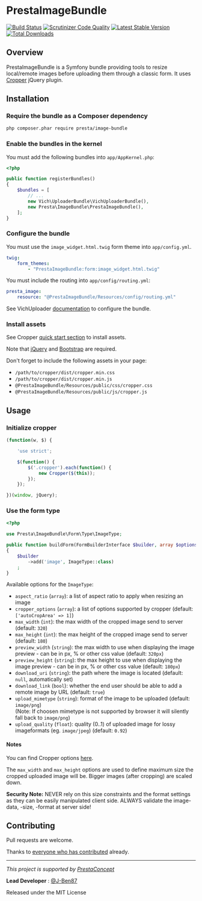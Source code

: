 PrestaImageBundle
===================

[![Build Status](https://scrutinizer-ci.com/g/prestaconcept/PrestaImageBundle/badges/build.png?b=master)](https://scrutinizer-ci.com/g/prestaconcept/PrestaImageBundle/build-status/master)
[![Scrutinizer Code Quality](https://scrutinizer-ci.com/g/prestaconcept/PrestaImageBundle/badges/quality-score.png?b=master)](https://scrutinizer-ci.com/g/prestaconcept/PrestaImageBundle/?branch=master)
[![Latest Stable Version](https://poser.pugx.org/presta/image-bundle/v/stable.png)](https://packagist.org/packages/presta/image-bundle)
[![Total Downloads](https://poser.pugx.org/presta/image-bundle/downloads.png)](https://packagist.org/packages/presta/image-bundle)

## Overview

PrestaImageBundle is a Symfony bundle providing tools to resize local/remote images before uploading them through a classic form.
It uses [Cropper][1] jQuery plugin.

## Installation

### Require the bundle as a Composer dependency

```bash
php composer.phar require presta/image-bundle
```

### Enable the bundles in the kernel

You must add the following bundles into `app/AppKernel.php`:

```php
<?php

public function registerBundles()
{
    $bundles = [
        // ...
        new Vich\UploaderBundle\VichUploaderBundle(),
        new Presta\ImageBundle\PrestaImageBundle(),
    ];
}
```

### Configure the bundle

You must use the `image_widget.html.twig` form theme into `app/config.yml`.

```yml
twig:
    form_themes:
        - "PrestaImageBundle:form:image_widget.html.twig"
```

You must include the routing into `app/config/routing.yml`:

```yml
presta_image:
    resource: "@PrestaImageBundle/Resources/config/routing.yml"
```

See VichUploader [documentation][5] to configure the bundle.

### Install assets

See Cropper [quick start section][2] to install assets.

Note that [jQuery][3] and [Bootstrap][4] are required.

Don't forget to include the following assets in your page:

- `/path/to/cropper/dist/cropper.min.css`
- `/path/to/cropper/dist/cropper.min.js`
- `@PrestaImageBundle/Resources/public/css/cropper.css`
- `@PrestaImageBundle/Resources/public/js/cropper.js`

## Usage

### Initialize cropper

```javascript
(function(w, $) {

    'use strict';

    $(function() {
        $('.cropper').each(function() {
            new Cropper($(this));
        });
    });

})(window, jQuery);
```

### Use the form type

```php
<?php

use Presta\ImageBundle\Form\Type\ImageType;

public function buildForm(FormBuilderInterface $builder, array $options)
{
    $builder
        ->add('image', ImageType::class)
    ;
}
```

Available options for the `ImageType`:

- `aspect_ratio` (`array`): a list of aspect ratio to apply when resizing an image
- `cropper_options` (`array`): a list of options supported by cropper (default: `['autoCropArea' => 1]`)
- `max_width` (`int`): the max width of the cropped image send to server (default: `320`)
- `max_height` (`int`): the max height of the cropped image send to server (default: `180`)
- `preview_width` (`string`): the max width to use when displaying the image preview - can be in px, % or other css value (default: `320px`)
- `preview_height` (`string`): the max height to use when displaying the image preview - can be in px, % or other css value (default: `180px`)
- `download_uri` (`string`): the path where the image is located (default: `null`, automatically set)
- `download_link` (`bool`): whether the end user should be able to add a remote image by URL (default: `true`)
- `upload_mimetype` (`string`): format of the image to be uploaded (default: `image/png`)  
  (Note: If choosen mimetype is not supported by browser it will silently fall back to `image/png`)
- `upload_quality` (`float`): quality (0..1) of uploaded image for lossy imageformats (eg. `image/jpeg`) (default: `0.92`)   
#### Notes

You can find Cropper options [here](https://github.com/fengyuanchen/cropper#options).

The `max_width` and `max_height` options are used to define maximum size the cropped uploaded image will be.
Bigger images (after cropping) are scaled down.

**Security Note:** NEVER rely on this size constraints and the format settings as 
they can be easily manipulated client side. ALWAYS validate the image-data, -size, -format 
at server side! 

## Contributing

Pull requests are welcome.

Thanks to
[everyone who has contributed](https://github.com/prestaconcept/PrestaImageBundle/graphs/contributors) already.

---

*This project is supported by [PrestaConcept](http://www.prestaconcept.net)*

**Lead Developer** : [@J-Ben87](https://github.com/J-Ben87)

Released under the MIT License

[1]: https://fengyuanchen.github.io/cropper/
[2]: https://github.com/fengyuanchen/cropper#quick-start
[3]: https://jquery.com/download/
[4]: http://getbootstrap.com/getting-started/#download
[5]: https://github.com/dustin10/VichUploaderBundle/blob/master/Resources/doc/usage.md
